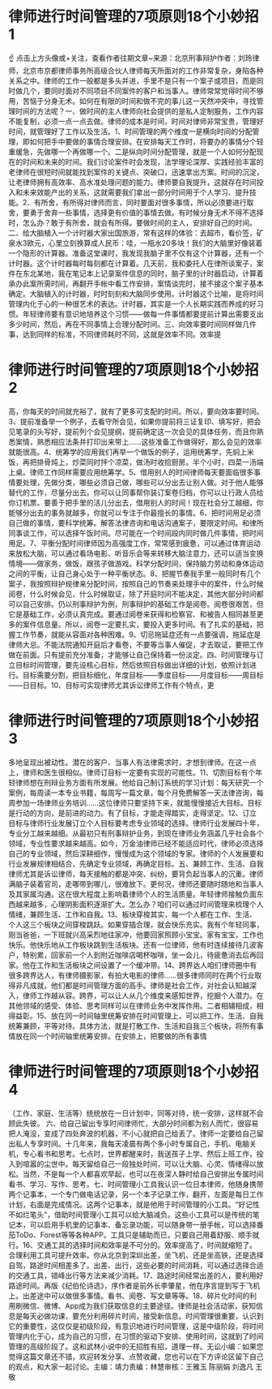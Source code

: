 # 律师进行时间管理的7项原则18个小妙招1

☝ 点击上方头像或+关注，查看作者往期文章~来源：北京刑事辩护作者：刘玲律师，北京市京都律师事务所高级合伙人律师每天所面对的工作非常复杂，身陷各种关系之中。律师的工作一般都是多头并进，手里不是只有一个案子或项目，而是同时做几个，要同时面对不同项目不同案件的客户和当事人。律师常常觉得时间不够用，苦恼于分身无术。如何在有限的时间和做不完的事儿这一天然冲突中，寻找管理时间的方法呢？一、做时间的主人律师向社会提供的是私人定制服务，工作内容不能复制，必须一点一点去做。律师的成本是时间，时间对律师非常宝贵，管理好时间，就管理好了工作以及生活。1、时间管理的两个维度一是横向时间的分配管理，即如何把手中要做的事情合理安排。在安排每天工作时，将要办的事情分个轻重缓急，先做哪一个再做哪一个。二是纵向时间分配管理，就是一个人如何分配现在的时间和未来的时间。我们讨论案件时会发现，法学理论深厚、实践经验丰富的老律师在很短时间就能找到案件的关键点、突破口，迅速拿出方案。时间的沉淀，让老律师拥有高效率、高水准处理问题的能力。律师要自我提升，这就存在时间投入和未来效能产出的关系，这就需要我们拿出一部分时间用于个人学习、提升技能。2、有所舍，有所得对律师而言，同时要面对很多事情，所以必须要进行取舍，要勇于舍弃一些事情，选择更有价值的事情去做。有时候分身无术不得不选择时，怎么办？敢于有所舍，就会有所得。要做时间的主人，安排好自己的时间。二、给大脑植入一个计时器大家出国旅游，常有这样的体验：去超市，看价签，矿泉水3欧元，心里立刻换算成人民币：哇，一瓶水20多块！我们的大脑里好像装着一个隐形的计算器。准备这堂课时，我发现我脑子里不仅有这个计算器，还有一个计时器。这个计时器每时每刻都在计算着。几天前，我和委托人在律所谈案子，案件在东北某地，我在笔记本上记录案件信息的同时，脑子里的计时器启动，计算着承办此案所需时间，再翻开手帐中看工作安排，案情谈完时，接不接这个案子基本确定。大脑植入的计时器，时时刻刻和大脑同步使用。计时器这个比喻，是将时间管理内化于心的一种很艺术的表达。计时器，其实是一个人长期实践而养成的好习惯。年轻律师要有意识地培养这个习惯——做每一件事情都要提前计算出需要支出多少时间，然后，再在不同事情上合理分配时间。三、向效率要时间同样做几件事，达到同样的标准，不同律师耗时不同，这就是效率不同。效率提

# 律师进行时间管理的7项原则18个小妙招2

高，你每天的时间就充裕了，就有了更多可支配的时间。所以，要向效率要时间。3、提前准备举一个例子，去看守所会见，如果你提前将三证复印、填写好，把会见笔录的头写好，提前列个会见提纲，提前确定这一次会见的具体任务，而且你熟悉案情，熟悉相应法条并打印出来带上……这些准备工作做得好，那么会见的效率就能很高。4、统筹学的应用我们再举一个做饭的例子，运用统筹学，先焖上米饭，再把排骨炖上，炒菜同时拌个凉菜，做汤时收拾厨房。半个小时，四菜一汤端上桌。律师工作同样需要应用统筹学。5、借用别人的时间律师每天要面临很多事情要处理，先做分类，哪些必须自己做，哪些可以分出去让别人做。对于他人能够替代的工作，尽量分出去。你可以让同事帮你装订案卷归档，你可以让行政人员给你订机票。要善于把手里的活儿分出去，借用别人的时间！现在社会分工越细，你能够分出去的事务就越多，你就可以专注于你最擅长的事情。6、把时间用足必须自己做的事情，要科学统筹。解答法律咨询和电话沟通案子，要限定时间。和律所同事谈工作，可以选择午饭时间。尽可能在一个时间段内同时做几件事情，把时间用足。7、平衡分配时间律师因为高强度工作，常常感到疲惫，可以通过体育运动来放松大脑，可以通过看场电影、听音乐会等来转移大脑注意力，还可以适当变换情境——做家务，做饭，跟孩子做游戏。科学分配时间，保持脑力劳动和身体运动之间的平衡，让自己身心处于一种平衡状态。8、把握节奏我手里一般同时有几个案子，我按照辩护规律来分配时间，按照自己的节奏来处理手中的案件，什么时候阅卷，什么时候会见，什么时候取证，除了开庭时间不能决定，其他大部分时间都可以自己安排。仍以刑事辩护为例，刑事辩护的基础工作是阅卷。阅卷很艰苦，但它是基础工作，必须认真完成。要通过阅卷来获得和检察官、和被告人相同甚至更多的案件信息量。所以，阅卷一定要扎实，要投入更多时间。有了扎实的基础，把握工作节奏，就能从容面对各种困难。9、切忌拖延症还有一点要强调，拖延症是律师大忌。不能法院通知开庭后才看卷，不要等当事人催促，才去取证，要把工作做在前面。只有提前充分准备，才能够让自己保持着一份淡定。四、时间管理与订立目标时间管理，要先设核心目标，然后依照目标做出详细的计划，依照计划进行。目标需要分割，把目标细化，年度目标——季度目标——月度目标——周目标——日目标。10、目标可实现律师尤其诉讼律师工作有个特点，更

# 律师进行时间管理的7项原则18个小妙招3

多地呈现出被动性。潜在的客户、当事人有法律需求时，才想到律师。在这一点上，律师和医生很相似。律师订目标一定要有实现的可能性。11、切割目标有个年轻律师想在刑辩业务方面有所发展。他给自己制订系统的学习计划：每天研究一个案例，每周读一本专业书籍，每周写一篇文章，每个月免费解答一天法律咨询，每周参加一场律师业务培训……这位律师只要坚持下来，就能慢慢接近大目标。目标是行动的方向，是前进的动力。有了目标，才能走得踏实，走得坚定。12、订立目标与律师行业发展订立个人目标要考虑专业领域的选择。律师行业发展四十年，专业分工越来越细。从最初只有刑事辩护业务，到现在律师业务涵盖几乎社会各个领域，专业性要求越来越高。如今，万金油律师已经不能适应时代，律师必须选择自己的专业领域，然后深耕细作，慢慢成为这个领域的专家。律师的个人发展要和行业发展规律相结合，先确定专业领域，再确定目标。五、兼顾工作、生活、自我律师尤其是诉讼律师，每天接触的都是冲突、纠纷，要背负起当事人的沉重。律师满脑子装着官司，走哪带到哪儿，很难放下。更何况，律师还要随时随地和当事人及其家属沟通。这在很大程度上影响着律师个人的生活质量。年轻律师接触负面东西越来越多，心理阴影面积逐渐扩大。怎么办？咱们可以通过时间管理来梳理个人情绪，兼顾生活、工作和自我。13、板块穿梭其实，每一个人都在工作、生活、个人这三个板块之间穿梭跳跃。如果穿插合理，就会快乐充实。我有个年轻同事，刚当爸爸，一下班就兴高采烈地往家冲，他要回家照顾小宝宝。家有宝宝，工作也快乐。他快乐地从工作板块跳到生活板块。还有一位律师，他有时连续接待几波客户，特别累，回家前一个人到附近咖啡店喝杯咖啡，坐一会儿，待疲惫消去后再回家。他在工作和生活板块之间设置了一个缓冲带。14、跨界达人咱们律师圈中有很多跨界达人，有律师摄影家，有拍大电影的律师……很多律师同时在两个行业取得非凡成就，他们都是时间管理方面的高手。律师是社会工作，对社会认知越深入，律师工作越从容。跨界，可以让人从几个维度来感知世界，挖掘个人潜力。在其他领域的感受、体验、思考同样可以在律师业务中发挥作用。二者相辅相成，相得益彰。15、放在同一时间轴里统筹安排在时间管理上，可以把工作、生活、自我统筹兼顾，平等对待。具体方法，就是打散工作、生活和自我三个板块，将所有事情放在同一个时间轴里统筹安排。在安排上，把要做的所有事情

# 律师进行时间管理的7项原则18个小妙招4

（工作、家庭、生活等）统统放在一日计划中，同等对待，统一安排，这样就不会顾此失彼。   六、给自己留出专享时间律师忙，大部分时间都为别人而忙，很容易把人淹没，变成了四处奔波的机器，不小心就把自己给丢了。律师一定要给自己留出私人专享时间。十几年来，我每天凌晨有两个多小时专属自己，手机、电脑关机，专心看书和思考。七点时，世界都醒来时，我送孩子上学、然后上班工作，投入到喧嚣的尘世中。每天留给自己一段独处时间，可以让大脑、心灵、情绪得以放松。当然，不是每一个人都喜欢早起，也可以在夜深人静时给自己安排出专属时间看书、学习、写作、思考。七、时间管理小工具我认识一位日本律师，他随身携带两个记事本，一个专门做电话记录，另一个本子记录工作，翻开，左面是每日工作计划，右面是完成情况。这两个记事本，就是他用于时间管理的小工具。“好记性不如烂笔头”，借助时间管理小工具可以给大脑减负。这些小工具可以是传统的笔记本，可以启用手机里的记事本、备忘录功能，可以随身带一册手帐，可以选择番茄ToDo、Forest等等各种APP。工具只是辅助而已，只要自己用着舒服、顺手就行。16、交通工具的选择时间和效率是不可分的。效率提高了，时间就缩短了。合理利用工具可提升效率。你从北京到深圳出差，坐飞机、还是坐高铁，还是选择自驾，路途时间相差多了。出差、出行，这些必要的时间消耗，可以通过选择合适的交通工具，错峰出行等方法来减少消耗。17、路途时间经常出差的人，要利用好路途时间。再版《纪伯伦诗选》，序作者是前外长李肇星，他在序言提到写于飞机上。出差途中可以做很多事情。看书、阅卷、写文章等等。18、碎片化时间的利用刷微信、微博、App成为我们获取信息的主要途径。律师是社会活动家，获知信息是每天必做功课，要充分利用碎片时间，接受新信息。时间管理很重要，认识到它的重要性，这仅仅是初级阶段，有意识地进行时间管理，这是中级阶段，将时间管理内化于心，成为自己的习惯，在习惯的驱动下安排、使用时间，这就到了时间管理的高级阶段了。这和武林小说中的无招胜有招，道理一样。无讼小编：如果您觉得这篇文章还不错，欢迎转发分享、点赞收藏，您也可以在下方评论区留下自己的观点，和大家一起讨论。主编：靖力责编：林慧审核：王雅玉 陈丽娟 刘逸凡 王敬


